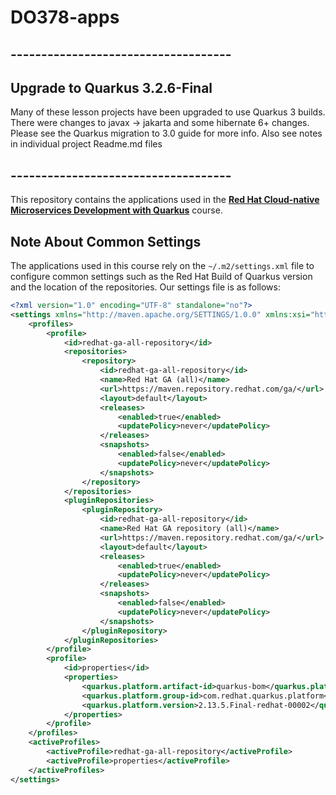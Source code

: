 # DO378-apps

## ------------------------------------
## Upgrade to Quarkus 3.2.6-Final
Many of these lesson projects have been upgraded to use Quarkus 3 builds.  There were changes to javax -> jakarta and some hibernate 6+ changes.  Please see the Quarkus migration to 3.0 guide for more info.
Also see notes in individual project Readme.md files
## ------------------------------------


This repository contains the applications used in the [**Red Hat Cloud-native Microservices
Development with Quarkus**](https://www.redhat.com/en/services/training/red-hat-cloud-native-microservices-development-quarkus-do378) course.

## Note About Common Settings

The applications used in this course rely on the `~/.m2/settings.xml` file to configure common settings such as the Red Hat Build of Quarkus version and the location of the repositories.
Our settings file is as follows:

```xml
<?xml version="1.0" encoding="UTF-8" standalone="no"?>
<settings xmlns="http://maven.apache.org/SETTINGS/1.0.0" xmlns:xsi="http://www.w3.org/2001/XMLSchema-instance" xsi:schemaLocation="http://maven.apache.org/xsd/settings-1.0.0.xsd">
    <profiles>
        <profile>
            <id>redhat-ga-all-repository</id>
            <repositories>
                <repository>
                    <id>redhat-ga-all-repository</id>
                    <name>Red Hat GA (all)</name>
                    <url>https://maven.repository.redhat.com/ga/</url>
                    <layout>default</layout>
                    <releases> 
                        <enabled>true</enabled>
                        <updatePolicy>never</updatePolicy>
                    </releases>
                    <snapshots>
                        <enabled>false</enabled>
                        <updatePolicy>never</updatePolicy>
                    </snapshots>
                </repository>
            </repositories>
            <pluginRepositories>
                <pluginRepository>
                    <id>redhat-ga-all-repository</id>
                    <name>Red Hat GA repository (all)</name>
                    <url>https://maven.repository.redhat.com/ga/</url>
                    <layout>default</layout>
                    <releases>
                        <enabled>true</enabled>
                        <updatePolicy>never</updatePolicy>
                    </releases>
                    <snapshots>
                        <enabled>false</enabled>
                        <updatePolicy>never</updatePolicy>
                    </snapshots>
                </pluginRepository>
            </pluginRepositories>
        </profile>
        <profile>
            <id>properties</id>
            <properties>
                <quarkus.platform.artifact-id>quarkus-bom</quarkus.platform.artifact-id>
                <quarkus.platform.group-id>com.redhat.quarkus.platform</quarkus.platform.group-id>
                <quarkus.platform.version>2.13.5.Final-redhat-00002</quarkus.platform.version>
            </properties>
        </profile>
    </profiles>
    <activeProfiles>
        <activeProfile>redhat-ga-all-repository</activeProfile>
        <activeProfile>properties</activeProfile>
    </activeProfiles>
</settings>
```
